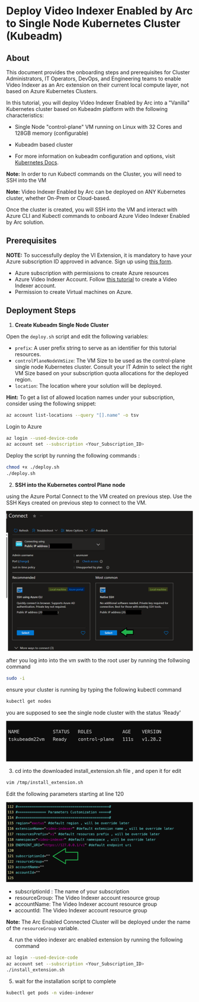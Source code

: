 # Deploy Video Indexer Enabled by Arc to Single Node Kubernetes Cluster (Kubeadm)

## About
This document provides the onboarding steps and prerequisites for Cluster Administrators, IT Operators, DevOps, and Engineering teams to enable Video Indexer as an Arc extension on their current local compute layer, not based on Azure Kubernetes Clusters.

In this tutorial, you will deploy Video Indexer Enabled by Arc into a "Vanilla" Kubernetes cluster based on Kubeadm platform with the following characteristics:

- Single Node "control-plane" VM running on Linux with 32 Cores and 128GB memory (configurable)
- Kubeadm based cluster

- For more information on kubeadm configuration and options, visit [Kubernetes Docs](https://kubernetes.io/docs/setup/production-environment/tools/kubeadm/).

**Note:** In order to run Kubectl commands on the Cluster, you will need to SSH into the VM

**Note:** Video Indexer Enabled by Arc can be deployed on ANY Kubernetes cluster, whether On-Prem or Cloud-based. 

Once the cluster is created, you will SSH into the VM and interact with Azure CLI and Kubectl commands to onboard Azure Video Indexer Enabled by Arc solution.

## Prerequisites
**NOTE:** To successfully deploy the VI Extension, it is mandatory to have your Azure subscription ID approved in advance. Sign up using [this form](link_to_form).

- Azure subscription with permissions to create Azure resources
- Azure Video Indexer Account. Follow [this tutorial](link_to_tutorial) to create a Video Indexer account.
- Permission to create Virtual machines on Azure.

## Deployment Steps 

1. **Create Kubeadm Single Node Cluster**

Open the `deploy.sh` script and edit the following variables:

- `prefix`: A user prefix string to serve as an identifier for this tutorial resources.
- `controlPlaneNodeVmSize`: The VM Size to be used as the control-plane single node Kubernetes cluster. Consult your IT Admin to select the right VM Size based on your subscription quota allocations for the deployed region.
- `location`: The location where your solution will be deployed.

**Hint:** To get a list of allowed location names under your subscription, consider using the following snippet:

```bash
az account list-locations --query "[].name" -o tsv
```

Login to Azure

```bash
az login --used-device-code
az account set --subscription <Your_Subscription_ID>
```

Deploy the script by running the following commands : 

```bash
chmod +x ./deploy.sh
./deploy.sh
```

2. **SSH into the Kubernetes control Plane node**

using the Azure Portal Connect to the VM created on previous step.
Use the SSH Keys created on previous step to connect to the VM.

![vn-conect](./connect1.png)


after you log into into the vm swith to the root user by running the follwoing command

```bash
sudo -i
```

ensure your cluster is running by typing the following kubectl command

```bash
kubectl get nodes
```

you are supposed to see the single node cluster with the status 'Ready' 

![Nodes](./ready.png)

3. cd into the downloaded install_extension.sh file , and open it for edit

```bash
vim /tmp/install_extension.sh
```

Edit the following parameters starting at line 120

![editScript](edit_script.png)

- subscriptionId : The name of your subscription
- resourceGroup: The Video Indexer account resource group
- accountName: The Video Indexer account resource group
- accountId: The Video Indexer account resource group

**Note:** The Arc Enabled Connected Cluster will be deployed under the name of the `resourceGroup` variable.

4. run the video indexer arc enabled extension by running the following command

```bash
az login --used-device-code
az account set --subscription <Your_Subscription_ID>
./install_extension.sh
```

5. wait for the installation script to complete

```bash
kubectl get pods -n video-indexer
```